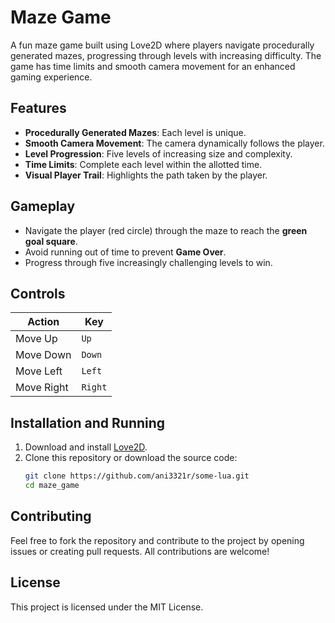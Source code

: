 # Maze Game 

A fun maze game built using Love2D where players navigate procedurally generated mazes, progressing through levels with increasing difficulty. The game has time limits and smooth camera movement for an enhanced gaming experience.

## Features

- **Procedurally Generated Mazes**: Each level is unique.
- **Smooth Camera Movement**: The camera dynamically follows the player.
- **Level Progression**: Five levels of increasing size and complexity.
- **Time Limits**: Complete each level within the allotted time.
- **Visual Player Trail**: Highlights the path taken by the player.

## Gameplay

- Navigate the player (red circle) through the maze to reach the **green goal square**.
- Avoid running out of time to prevent **Game Over**.
- Progress through five increasingly challenging levels to win.

## Controls

| Action        | Key       |
|---------------|-----------|
| Move Up       | `Up`      |
| Move Down     | `Down`    |
| Move Left     | `Left`    |
| Move Right    | `Right`   |

## Installation and Running

1. Download and install [Love2D](https://love2d.org/).
2. Clone this repository or download the source code:
   ```bash
   git clone https://github.com/ani3321r/some-lua.git
   cd maze_game

## Contributing

Feel free to fork the repository and contribute to the project by opening issues or creating pull requests. All contributions are welcome!

## License

This project is licensed under the MIT License.